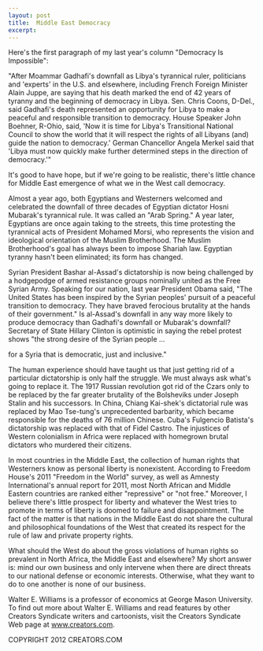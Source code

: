 ```yaml
---
layout: post
title:  Middle East Democracy
excerpt:
---
```


Here's the first paragraph of my last year's column "Democracy Is Impossible":

"After Moammar Gadhafi's downfall as Libya's tyrannical ruler, politicians and 'experts' in the U.S. and elsewhere, including French Foreign Minister Alain Juppe, are saying that his death marked the end of 42 years of tyranny and the beginning of democracy in Libya. Sen. Chris Coons, D-Del., said Gadhafi's death represented an opportunity for Libya to make a peaceful and responsible transition to democracy. House Speaker John Boehner, R-Ohio, said, 'Now it is time for Libya's Transitional National Council to show the world that it will respect the rights of all Libyans (and) guide the nation to democracy.' German Chancellor Angela Merkel said that 'Libya must now quickly make further determined steps in the direction of democracy.'" 

It's good to have hope, but if we're going to be realistic, there's little chance for Middle East emergence of what we in the West call democracy.

Almost a year ago, both Egyptians and Westerners welcomed and celebrated the downfall of three decades of Egyptian dictator Hosni Mubarak's tyrannical rule. It was called an "Arab Spring." A year later, Egyptians are once again taking to the streets, this time protesting the tyrannical acts of President Mohamed Morsi, who represents the vision and ideological orientation of the Muslim Brotherhood. The Muslim Brotherhood's goal has always been to impose Shariah law. Egyptian tyranny hasn't been eliminated; its form has changed.

Syrian President Bashar al-Assad's dictatorship is now being challenged by a hodgepodge of armed resistance groups nominally united as the Free Syrian Army. Speaking for our nation, last year President Obama said, "The United States has been inspired by the Syrian peoples' pursuit of a peaceful transition to democracy. They have braved ferocious brutality at the hands of their government." Is al-Assad's downfall in any way more likely to produce democracy than Gadhafi's downfall or Mubarak's downfall? Secretary of State Hillary Clinton is optimistic in saying the rebel protest shows "the strong desire of the Syrian people ...

 for a Syria that is democratic, just and inclusive."

The human experience should have taught us that just getting rid of a particular dictatorship is only half the struggle. We must always ask what's going to replace it. The 1917 Russian revolution got rid of the Czars only to be replaced by the far greater brutality of the Bolsheviks under Joseph Stalin and his successors. In China, Chiang Kai-shek's dictatorial rule was replaced by Mao Tse-tung's unprecedented barbarity, which became responsible for the deaths of 76 million Chinese. Cuba's Fulgencio Batista's dictatorship was replaced with that of Fidel Castro. The injustices of Western colonialism in Africa were replaced with homegrown brutal dictators who murdered their citizens.

In most countries in the Middle East, the collection of human rights that Westerners know as personal liberty is nonexistent. According to Freedom House's 2011 "Freedom in the World" survey, as well as Amnesty International's annual report for 2011, most North African and Middle Eastern countries are ranked either "repressive" or "not free." Moreover, I believe there's little prospect for liberty and whatever the West tries to promote in terms of liberty is doomed to failure and disappointment. The fact of the matter is that nations in the Middle East do not share the cultural and philosophical foundations of the West that created its respect for the rule of law and private property rights. 

What should the West do about the gross violations of human rights so prevalent in North Africa, the Middle East and elsewhere? My short answer is: mind our own business and only intervene when there are direct threats to our national defense or economic interests. Otherwise, what they want to do to one another is none of our business.

Walter E. Williams is a professor of economics at George Mason University. To find out more about Walter E. Williams and read features by other Creators Syndicate writers and cartoonists, visit the Creators Syndicate Web page at www.creators.com.

COPYRIGHT 2012 CREATORS.COM
